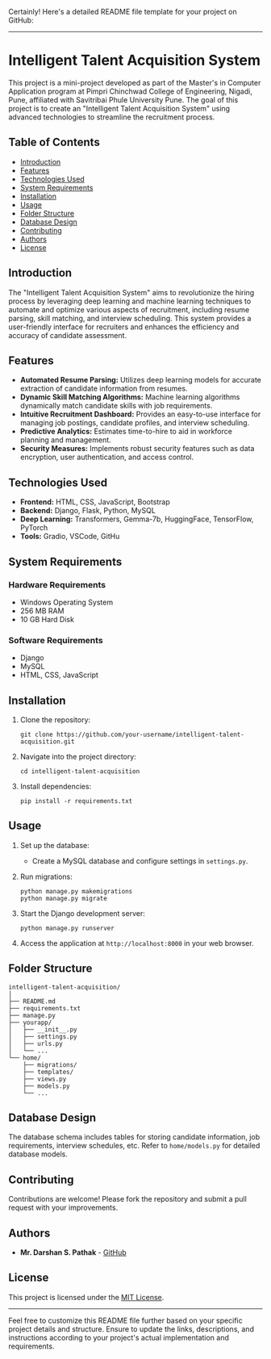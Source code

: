 Certainly! Here's a detailed README file template for your project on GitHub:

---

# Intelligent Talent Acquisition System

This project is a mini-project developed as part of the Master's in Computer Application program at Pimpri Chinchwad College of Engineering, Nigadi, Pune, affiliated with Savitribai Phule University Pune. The goal of this project is to create an "Intelligent Talent Acquisition System" using advanced technologies to streamline the recruitment process.

## Table of Contents

- [Introduction](#introduction)
- [Features](#features)
- [Technologies Used](#technologies-used)
- [System Requirements](#system-requirements)
- [Installation](#installation)
- [Usage](#usage)
- [Folder Structure](#folder-structure)
- [Database Design](#database-design)
- [Contributing](#contributing)
- [Authors](#authors)
- [License](#license)

## Introduction

The "Intelligent Talent Acquisition System" aims to revolutionize the hiring process by leveraging deep learning and machine learning techniques to automate and optimize various aspects of recruitment, including resume parsing, skill matching, and interview scheduling. This system provides a user-friendly interface for recruiters and enhances the efficiency and accuracy of candidate assessment.

## Features

- **Automated Resume Parsing:** Utilizes deep learning models for accurate extraction of candidate information from resumes.
- **Dynamic Skill Matching Algorithms:** Machine learning algorithms dynamically match candidate skills with job requirements.
- **Intuitive Recruitment Dashboard:** Provides an easy-to-use interface for managing job postings, candidate profiles, and interview scheduling.
- **Predictive Analytics:** Estimates time-to-hire to aid in workforce planning and management.
- **Security Measures:** Implements robust security features such as data encryption, user authentication, and access control.

## Technologies Used

- **Frontend:** HTML, CSS, JavaScript, Bootstrap
- **Backend:** Django, Flask, Python, MySQL
- **Deep Learning:** Transformers, Gemma-7b, HuggingFace, TensorFlow, PyTorch
- **Tools:** Gradio, VSCode, GitHu

## System Requirements

### Hardware Requirements

- Windows Operating System
- 256 MB RAM
- 10 GB Hard Disk

### Software Requirements

- Django
- MySQL
- HTML, CSS, JavaScript

## Installation

1. Clone the repository:
   ```
   git clone https://github.com/your-username/intelligent-talent-acquisition.git
   ```

2. Navigate into the project directory:
   ```
   cd intelligent-talent-acquisition
   ```

3. Install dependencies:
   ```
   pip install -r requirements.txt
   ```

## Usage

1. Set up the database:
   - Create a MySQL database and configure settings in `settings.py`.

2. Run migrations:
   ```
   python manage.py makemigrations
   python manage.py migrate
   ```

3. Start the Django development server:
   ```
   python manage.py runserver
   ```

4. Access the application at `http://localhost:8000` in your web browser.

## Folder Structure

```
intelligent-talent-acquisition/
│
├── README.md
├── requirements.txt
├── manage.py
├── yourapp/
│   ├── __init__.py
│   ├── settings.py
│   ├── urls.py
│   └── ...
└── home/
    ├── migrations/
    ├── templates/
    ├── views.py
    ├── models.py
    └── ...
```

## Database Design

The database schema includes tables for storing candidate information, job requirements, interview schedules, etc. Refer to `home/models.py` for detailed database models.

## Contributing

Contributions are welcome! Please fork the repository and submit a pull request with your improvements.

## Authors

- **Mr. Darshan S. Pathak** - [GitHub](https://github.com/your-username)

## License

This project is licensed under the [MIT License](https://opensource.org/licenses/MIT).

---

Feel free to customize this README file further based on your specific project details and structure. Ensure to update the links, descriptions, and instructions according to your project's actual implementation and requirements.